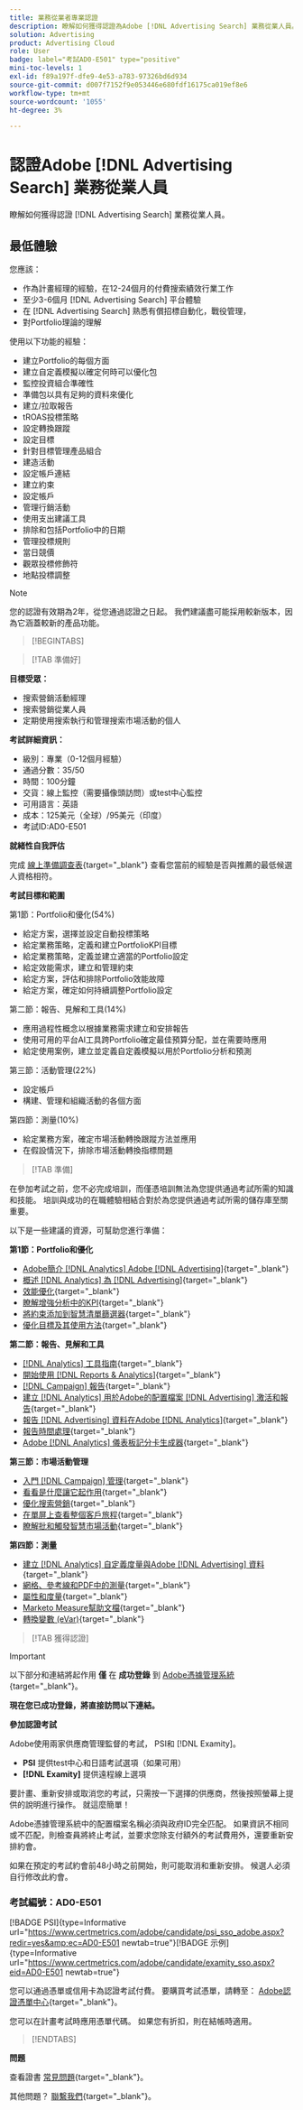 ```yaml
---
title: 業務從業者專業認證
description: 瞭解如何獲得認證為Adobe [!DNL Advertising Search] 業務從業人員。
solution: Advertising
product: Advertising Cloud
role: User
badge: label="考試AD0-E501" type="positive"
mini-toc-levels: 1
exl-id: f89a197f-dfe9-4e53-a783-97326bd6d934
source-git-commit: d007f7152f9e053446e680fdf16175ca019ef8e6
workflow-type: tm+mt
source-wordcount: '1055'
ht-degree: 3%

---
```


# 認證Adobe [!DNL Advertising Search] 業務從業人員

瞭解如何獲得認證 [!DNL Advertising Search] 業務從業人員。

## 最低體驗

您應該：

* 作為計畫經理的經驗，在12-24個月的付費搜索績效行業工作
* 至少3-6個月 [!DNL Advertising Search] 平台體驗
* 在 [!DNL Advertising Search] 熟悉有償招標自動化，戰役管理，
* 對Portfolio理論的理解

使用以下功能的經驗：

* 建立Portfolio的每個方面
* 建立自定義模擬以確定何時可以優化包
* 監控投資組合準確性
* 準備包以具有足夠的資料來優化
* 建立/拉取報告
* tROAS投標策略
* 設定轉換跟蹤
* 設定目標
* 針對目標管理產品組合
* 建造活動
* 設定帳戶連結
* 建立約束
* 設定帳戶
* 管理行銷活動
* 使用支出建議工具
* 排除和包括Portfolio中的日期
* 管理投標規則
* 當日競價
* 觀眾投標修飾符
* 地點投標調整

>[!NOTE]
>
>您的認證有效期為2年，從您通過認證之日起。 我們建議盡可能採用較新版本，因為它涵蓋較新的產品功能。

>[!BEGINTABS]

>[!TAB 準備好]

**目標受眾：**

* 搜索營銷活動經理
* 搜索營銷從業人員
* 定期使用搜索執行和管理搜索市場活動的個人

**考試詳細資訊：**

* 級別：專業（0-12個月經驗）
* 通過分數：35/50
* 時間：100分鐘
* 交貨：線上監控（需要攝像頭訪問）或test中心監控
* 可用語言：英語
* 成本：125美元（全球）/95美元（印度）
* 考試ID:AD0-E501

**就緒性自我評估**

完成 [線上準備調查表](https://scorpion.caveon.com/launchpad/ad-q-e407-readiness-questionnaire-for-adobe-target-architect-master-exam-copy-2yfz3t/ad-q-e501-readiness-questionnaire-for-adobe-advertising-cloud-search-business-practitioner-professional-exam){target="_blank"} 查看您當前的經驗是否與推薦的最低候選人資格相符。

**考試目標和範圍**

第1節：Portfolio和優化(54%)

* 給定方案，選擇並設定自動投標策略
* 給定業務策略，定義和建立PortfolioKPI目標
* 給定業務策略，定義並建立適當的Portfolio設定
* 給定效能需求，建立和管理約束
* 給定方案，評估和排除Portfolio效能故障
* 給定方案，確定如何持續調整Portfolio設定

第二節：報告、見解和工具(14%)

* 應用過程性概念以根據業務需求建立和安排報告
* 使用可用的平台AI工具跨Portfolio確定最佳預算分配，並在需要時應用
* 給定使用案例，建立並定義自定義模擬以用於Portfolio分析和預測

第三節：活動管理(22%)

* 設定帳戶
* 構建、管理和組織活動的各個方面

第四節：測量(10%)

* 給定業務方案，確定市場活動轉換跟蹤方法並應用
* 在假設情況下，排除市場活動轉換指標問題

>[!TAB 準備]

在參加考試之前，您不必完成培訓，而僅憑培訓無法為您提供通過考試所需的知識和技能。 培訓與成功的在職體驗相結合對於為您提供通過考試所需的儲存庫至關重要。

以下是一些建議的資源，可幫助您進行準備：

**第1節：Portfolio和優化**

* [Adobe簡介 [!DNL Analytics] Adobe [!DNL Advertising]](https://experienceleague.adobe.com/docs/advertising-cloud-learn/tutorials/analytics/intro-a4adc.html?lang=en){target="_blank"}
* [概述 [!DNL Analytics] 為 [!DNL Advertising]](https://experienceleague.adobe.com/docs/advertising-cloud/integrations/analytics/overview.html?lang=en){target="_blank"}
* [效能優化](https://business.adobe.com/in/products/advertising/performance-optimization.html){target="_blank"}
* [瞭解增強分析中的KPI](https://experienceleague.adobe.com/docs/workfront-learn/tutorials-workfront/reporting/enhanced-analytics/10-kpis-overview.html){target="_blank"}
* [將約束添加到智慧清單篩選器](https://experienceleague.adobe.com/docs/marketo/using/product-docs/core-marketo-concepts/smart-lists-and-static-lists/using-smart-lists/add-a-constraint-to-a-smart-list-filter.html?lang=en){target="_blank"}
* [優化目標及其使用方法](https://experienceleague.adobe.com/docs/advertising-cloud/dsp/optimization/optimization-goals.html?lang=en){target="_blank"}

**第二節：報告、見解和工具**

* [[!DNL Analytics] 工具指南](https://experienceleague.adobe.com/docs/analytics/analyze/home.html?lang=zh-Hant){target="_blank"}
* [開始使用 [!DNL Reports & Analytics]](https://experienceleague.adobe.com/docs/analytics/analyze/reports-analytics/getting-started.html?lang=en){target="_blank"}
* [[!DNL Campaign] 報告](https://business.adobe.com/in/products/campaign/campaign-reporting.html){target="_blank"}
* [建立 [!DNL Analytics] 用於Adobe的配置檔案 [!DNL Advertising] 激活和報告](https://experienceleague.adobe.com/docs/advertising-cloud-learn/tutorials/analytics/analytics-profiles-a4adc.html?lang=en){target="_blank"}
* [報告 [!DNL Advertising] 資料在Adobe [!DNL Analytics]](https://experienceleague.adobe.com/docs/analytics/integration/advertising-analytics/advertising-analytics-workflow/aa-report-ad-data-an.html?lang=en){target="_blank"}
* [報告時間處理](https://experienceleague.adobe.com/docs/analytics/components/virtual-report-suites/vrs-report-time-processing.html?lang=zh-Hant){target="_blank"}
* [Adobe [!DNL Analytics] 儀表板記分卡生成器](https://experienceleague.adobe.com/docs/analytics-learn/tutorials/additional-tools/analytics-dashboards/adobe-analytics-dashboards-scorecard-builder.html?lang=en){target="_blank"}

**第三節：市場活動管理**

* [入門 [!DNL Campaign] 管理](https://experienceleague.adobe.com/docs/campaign-standard/using/administrating/get-started-campaign-administration.html?lang=en){target="_blank"}
* [看看是什麼讓它起作用](https://business.adobe.com/in/products/campaign/campaign-management.html){target="_blank"}
* [優化搜索營銷](https://www.adobe.com/content/dam/www/us/en/avstg/search-marketing-management/pdfs/Adobe_Advertising_Cloud_Search_Marketing_Tips_and_Tricks_Sheet.pdf){target="_blank"}
* [在單屏上查看整個客戶旅程](https://business.adobe.com/in/products/campaign/adobe-campaign.html){target="_blank"}
* [瞭解批和觸發智慧市場活動](https://experienceleague.adobe.com/docs/marketo/using/product-docs/core-marketo-concepts/smart-campaigns/creating-a-smart-campaign/understanding-batch-and-trigger-smart-campaigns.html?lang=en){target="_blank"}

**第四節：測量**

* [建立 [!DNL Analytics] 自定義度量與Adobe [!DNL Advertising] 資料](https://experienceleague.adobe.com/docs/advertising-cloud-learn/tutorials/analytics/analytics-custom-metrics-a4adc.html?lang=en){target="_blank"}
* [網格、參考線和PDF中的測量](https://helpx.adobe.com/in/acrobat/using/grids-guides-measurements-pdfs.html){target="_blank"}
* [屬性和度量](https://business.adobe.com/in/products/advertising/attribution-measurement.html){target="_blank"}
* [Marketo Measure幫助文檔](https://experienceleague.adobe.com/docs/marketo-measure/using/home.html?lang=en){target="_blank"}
* [轉換變數 (eVar)](https://experienceleague.adobe.com/docs/analytics/admin/admin-tools/manage-report-suites/edit-report-suite/conversion-variables/conversion-var-admin.html?lang=en){target="_blank"}

>[!TAB 獲得認證]

>[!IMPORTANT]
>
>以下部分和連結將起作用 **僅**  在 **成功登錄** 到 [Adobe憑據管理系統](http://www.certmetrics.com/adobe){target="_blank"}。

**現在您已成功登錄，將直接訪問以下連結。**

**參加認證考試**

Adobe使用兩家供應商管理監督的考試， PSI和 [!DNL Examity]。

* **PSI** 提供test中心和日語考試選項（如果可用）
* **[!DNL Examity]** 提供遠程線上選項

要計畫、重新安排或取消您的考試，只需按一下選擇的供應商，然後按照螢幕上提供的說明進行操作。 就這麼簡單！

Adobe憑據管理系統中的配置檔案名稱必須與政府ID完全匹配。 如果資訊不相同或不匹配，則檢查員將終止考試，並要求您除支付額外的考試費用外，還要重新安排約會。

如果在預定的考試約會前48小時之前開始，則可能取消和重新安排。 候選人必須自行修改此約會。

### 考試編號：AD0-E501

[!BADGE PSI]{type=Informative url="https://www.certmetrics.com/adobe/candidate/psi_sso_adobe.aspx?redir=yes&amp;ec=AD0-E501 newtab=true"}[!BADGE 示例]{type=Informative url="https://www.certmetrics.com/adobe/candidate/examity_sso.aspx?eid=AD0-E501 newtab=true"}

您可以通過憑單或信用卡為認證考試付費。 要購買考試憑單，請轉至： [Adobe認證憑單中心](https://market.xvoucher.com/adobe/global){target="_blank"}。

您可以在計畫考試時應用憑單代碼。 如果您有折扣，則在結帳時適用。

>[!ENDTABS]

**問題**

查看證書 [常見問題](https://experienceleague.adobe.com/docs/certification/certification/faq.html?lang=en){target="_blank"}。

其他問題？ [聯繫我們](mailto:certif@adobe.com){target="_blank"}。
